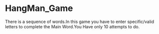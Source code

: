 # HangMan_Game
There is a sequence of words.In this game you have to enter specific/valid letters to complete the Main Word.You Have only 10 attempts to do.
